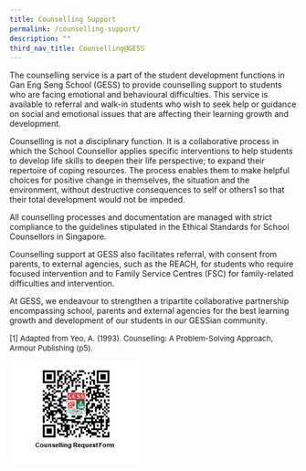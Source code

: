 ```yaml
---
title: Counselling Support
permalink: /counselling-support/
description: ""
third_nav_title: Counselling@GESS
---
```

The counselling service is a part of the student development functions in Gan Eng Seng School (GESS) to provide counselling support to students who are facing emotional and behavioural difficulties. This service is available to referral and walk-in students who wish to seek help or guidance on social and emotional issues that are affecting their learning growth and development.

Counselling is not a disciplinary function. It is a collaborative process in which the School Counsellor applies specific interventions to help students to develop life skills to deepen their life perspective; to expand their repertoire of coping resources. The process enables them to make helpful choices for positive change in themselves, the situation and the environment, without destructive consequences to self or others1 so that their total development would not be impeded.

All counselling processes and documentation are managed with strict compliance to the guidelines stipulated in the Ethical Standards for School Counsellors in Singapore.

Counselling support at GESS also facilitates referral, with consent from parents, to external agencies, such as the REACH, for students who require focused intervention and to Family Service Centres (FSC) for family-related difficulties and intervention.

At GESS, we endeavour to strengthen a tripartite collaborative partnership encompassing school, parents and external agencies for the best learning growth and development of our students in our GESSian community.

<font size="-1">\[1\] Adapted from Yeo, A. (1993). Counselling: A Problem-Solving Approach, Armour Publishing (p5).</font>

![](/images/Counselling-Request-Form.jpeg)